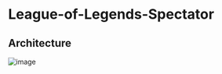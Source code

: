 # League-of-Legends-Spectator

## Architecture
![image](https://user-images.githubusercontent.com/80642154/204778710-775d8110-33b8-498d-81c1-d44fda6b580a.png)
